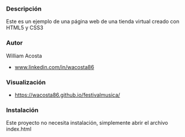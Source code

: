 ### Descripción
Este es un ejemplo de una página web de una tienda virtual creado con HTML5 y CSS3

### Autor
William Acosta

* www.linkedin.com/in/wacosta86

### Visualización
- https://wacosta86.github.io/festivalmusica/

### Instalación
Este proyecto no necesita instalación, simplemente abrir el archivo index.html
